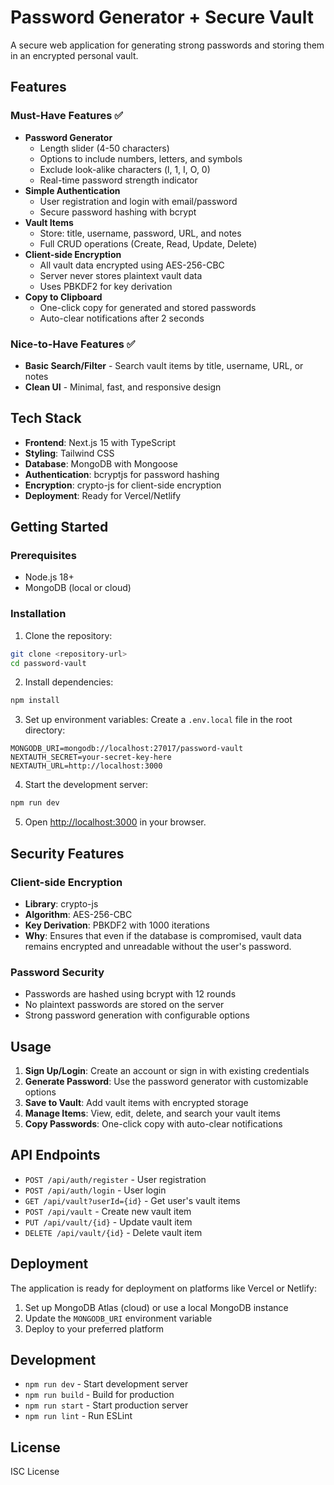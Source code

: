 # Password Generator + Secure Vault

A secure web application for generating strong passwords and storing them in an encrypted personal vault.

## Features

### Must-Have Features ✅
- **Password Generator**
  - Length slider (4-50 characters)
  - Options to include numbers, letters, and symbols
  - Exclude look-alike characters (l, 1, I, O, 0)
  - Real-time password strength indicator
- **Simple Authentication**
  - User registration and login with email/password
  - Secure password hashing with bcrypt
- **Vault Items**
  - Store: title, username, password, URL, and notes
  - Full CRUD operations (Create, Read, Update, Delete)
- **Client-side Encryption**
  - All vault data encrypted using AES-256-CBC
  - Server never stores plaintext vault data
  - Uses PBKDF2 for key derivation
- **Copy to Clipboard**
  - One-click copy for generated and stored passwords
  - Auto-clear notifications after 2 seconds

### Nice-to-Have Features ✅
- **Basic Search/Filter** - Search vault items by title, username, URL, or notes
- **Clean UI** - Minimal, fast, and responsive design

## Tech Stack

- **Frontend**: Next.js 15 with TypeScript
- **Styling**: Tailwind CSS
- **Database**: MongoDB with Mongoose
- **Authentication**: bcryptjs for password hashing
- **Encryption**: crypto-js for client-side encryption
- **Deployment**: Ready for Vercel/Netlify

## Getting Started

### Prerequisites
- Node.js 18+ 
- MongoDB (local or cloud)

### Installation

1. Clone the repository:
```bash
git clone <repository-url>
cd password-vault
```

2. Install dependencies:
```bash
npm install
```

3. Set up environment variables:
Create a `.env.local` file in the root directory:
```env
MONGODB_URI=mongodb://localhost:27017/password-vault
NEXTAUTH_SECRET=your-secret-key-here
NEXTAUTH_URL=http://localhost:3000
```

4. Start the development server:
```bash
npm run dev
```

5. Open [http://localhost:3000](http://localhost:3000) in your browser.

## Security Features

### Client-side Encryption
- **Library**: crypto-js
- **Algorithm**: AES-256-CBC
- **Key Derivation**: PBKDF2 with 1000 iterations
- **Why**: Ensures that even if the database is compromised, vault data remains encrypted and unreadable without the user's password.

### Password Security
- Passwords are hashed using bcrypt with 12 rounds
- No plaintext passwords are stored on the server
- Strong password generation with configurable options

## Usage

1. **Sign Up/Login**: Create an account or sign in with existing credentials
2. **Generate Password**: Use the password generator with customizable options
3. **Save to Vault**: Add vault items with encrypted storage
4. **Manage Items**: View, edit, delete, and search your vault items
5. **Copy Passwords**: One-click copy with auto-clear notifications

## API Endpoints

- `POST /api/auth/register` - User registration
- `POST /api/auth/login` - User login
- `GET /api/vault?userId={id}` - Get user's vault items
- `POST /api/vault` - Create new vault item
- `PUT /api/vault/{id}` - Update vault item
- `DELETE /api/vault/{id}` - Delete vault item

## Deployment

The application is ready for deployment on platforms like Vercel or Netlify:

1. Set up MongoDB Atlas (cloud) or use a local MongoDB instance
2. Update the `MONGODB_URI` environment variable
3. Deploy to your preferred platform

## Development

- `npm run dev` - Start development server
- `npm run build` - Build for production
- `npm run start` - Start production server
- `npm run lint` - Run ESLint

## License

ISC License

